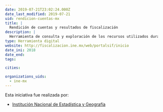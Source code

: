```yaml
---
date: 2019-07-21T23:02:24.000Z
date_last_modified: 2019-07-21
uid: rendicion-cuentas-mx
title: |
  Rendición de cuentas y resultados de fiscalización
description: |
  Herramienta de consulta y exploración de los recursos utilizados durante el proceso electoral por cada candidato, así como la comparación de candidaturas y la descarga de informes,reportes y monitoreos.
type: Herramienta digital
website: http://fiscalizacion.ine.mx/web/portalsif/inicio
date_ini: 2018
date_end: 
tags:

cities: 

organizations_uids:
  - ine-mx
---
```


Esta iniciativa fue realizada por:

- [Institución Nacional de Estadística y Geografía](/organizaciones/ine-mx)
